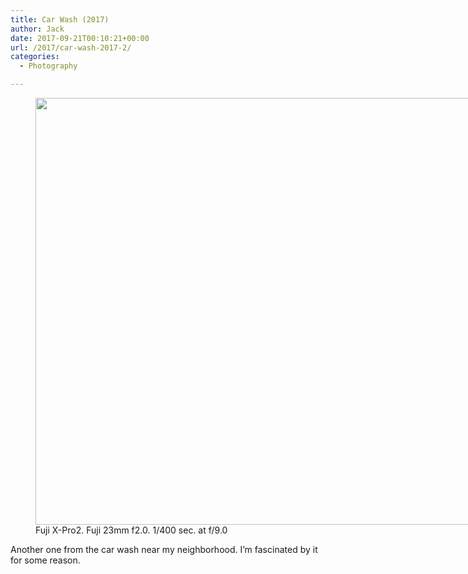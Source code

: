 ```yaml
---
title: Car Wash (2017)
author: Jack
date: 2017-09-21T00:10:21+00:00
url: /2017/car-wash-2017-2/
categories:
  - Photography

---
```

<figure id="attachment_42" style="width: 1024px" class="wp-caption alignnone"><img class="size-full wp-image-42" src="/img/2017/09/dscf1216-Edit-2.jpg" alt="" width="1024" height="683" /><figcaption class="wp-caption-text">Fuji X-Pro2. Fuji 23mm f2.0. 1/400 sec. at f/9.0</figcaption></figure>

Another one from the car wash near my neighborhood. I&#8217;m fascinated by it for some reason.